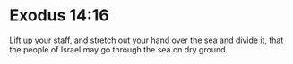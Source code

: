 # Exodus 14:16

Lift up your staff, and stretch out your hand over the sea and divide it, that the people of Israel may go through the sea on dry ground.
